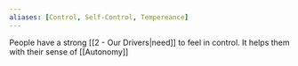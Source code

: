 ```yaml
---
aliases: [Control, Self-Control, Tempereance]
---
```


People have a strong [[2 - Our Drivers|need]] to feel in control. It helps them with their sense of [[Autonomy]]
